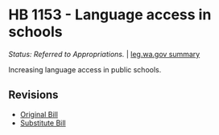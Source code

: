 # HB 1153 - Language access in schools
*Status: Referred to Appropriations.* | [leg.wa.gov summary](https://app.leg.wa.gov/billsummary?BillNumber=1153&Year=2021)

Increasing language access in public schools.

## Revisions
* [Original Bill](1/)
* [Substitute Bill](S/)
